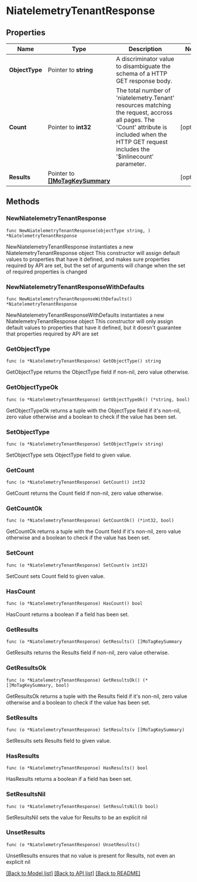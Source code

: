 # NiatelemetryTenantResponse

## Properties

Name | Type | Description | Notes
------------ | ------------- | ------------- | -------------
**ObjectType** | Pointer to **string** | A discriminator value to disambiguate the schema of a HTTP GET response body. | 
**Count** | Pointer to **int32** | The total number of &#39;niatelemetry.Tenant&#39; resources matching the request, accross all pages. The &#39;Count&#39; attribute is included when the HTTP GET request includes the &#39;$inlinecount&#39; parameter. | [optional] 
**Results** | Pointer to [**[]MoTagKeySummary**](mo.TagKeySummary.md) |  | [optional] 

## Methods

### NewNiatelemetryTenantResponse

`func NewNiatelemetryTenantResponse(objectType string, ) *NiatelemetryTenantResponse`

NewNiatelemetryTenantResponse instantiates a new NiatelemetryTenantResponse object
This constructor will assign default values to properties that have it defined,
and makes sure properties required by API are set, but the set of arguments
will change when the set of required properties is changed

### NewNiatelemetryTenantResponseWithDefaults

`func NewNiatelemetryTenantResponseWithDefaults() *NiatelemetryTenantResponse`

NewNiatelemetryTenantResponseWithDefaults instantiates a new NiatelemetryTenantResponse object
This constructor will only assign default values to properties that have it defined,
but it doesn't guarantee that properties required by API are set

### GetObjectType

`func (o *NiatelemetryTenantResponse) GetObjectType() string`

GetObjectType returns the ObjectType field if non-nil, zero value otherwise.

### GetObjectTypeOk

`func (o *NiatelemetryTenantResponse) GetObjectTypeOk() (*string, bool)`

GetObjectTypeOk returns a tuple with the ObjectType field if it's non-nil, zero value otherwise
and a boolean to check if the value has been set.

### SetObjectType

`func (o *NiatelemetryTenantResponse) SetObjectType(v string)`

SetObjectType sets ObjectType field to given value.


### GetCount

`func (o *NiatelemetryTenantResponse) GetCount() int32`

GetCount returns the Count field if non-nil, zero value otherwise.

### GetCountOk

`func (o *NiatelemetryTenantResponse) GetCountOk() (*int32, bool)`

GetCountOk returns a tuple with the Count field if it's non-nil, zero value otherwise
and a boolean to check if the value has been set.

### SetCount

`func (o *NiatelemetryTenantResponse) SetCount(v int32)`

SetCount sets Count field to given value.

### HasCount

`func (o *NiatelemetryTenantResponse) HasCount() bool`

HasCount returns a boolean if a field has been set.

### GetResults

`func (o *NiatelemetryTenantResponse) GetResults() []MoTagKeySummary`

GetResults returns the Results field if non-nil, zero value otherwise.

### GetResultsOk

`func (o *NiatelemetryTenantResponse) GetResultsOk() (*[]MoTagKeySummary, bool)`

GetResultsOk returns a tuple with the Results field if it's non-nil, zero value otherwise
and a boolean to check if the value has been set.

### SetResults

`func (o *NiatelemetryTenantResponse) SetResults(v []MoTagKeySummary)`

SetResults sets Results field to given value.

### HasResults

`func (o *NiatelemetryTenantResponse) HasResults() bool`

HasResults returns a boolean if a field has been set.

### SetResultsNil

`func (o *NiatelemetryTenantResponse) SetResultsNil(b bool)`

 SetResultsNil sets the value for Results to be an explicit nil

### UnsetResults
`func (o *NiatelemetryTenantResponse) UnsetResults()`

UnsetResults ensures that no value is present for Results, not even an explicit nil

[[Back to Model list]](../README.md#documentation-for-models) [[Back to API list]](../README.md#documentation-for-api-endpoints) [[Back to README]](../README.md)


